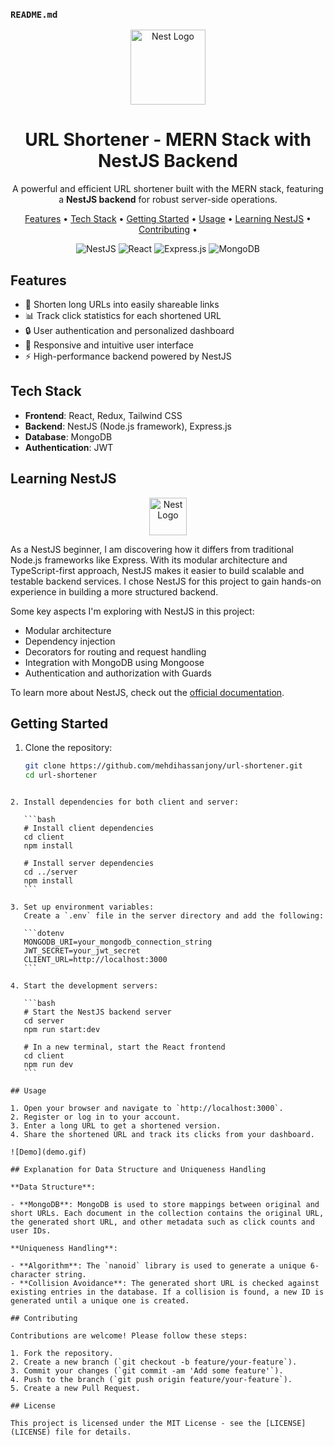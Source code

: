 ### `README.md`

<p align="center">
  <img src="https://nestjs.com/img/logo-small.svg" width="120" alt="Nest Logo" />
</p>

<h1 align="center">URL Shortener - MERN Stack with NestJS Backend</h1>

<p align="center">
  A powerful and efficient URL shortener built with the MERN stack, featuring a <strong>NestJS backend</strong> for robust server-side operations.
</p>

<p align="center">
  <a href="#features">Features</a> •
  <a href="#tech-stack">Tech Stack</a> •
  <a href="#getting-started">Getting Started</a> •
  <a href="#usage">Usage</a> •
  <a href="#learning-nestjs">Learning NestJS</a> •
  <a href="#contributing">Contributing</a> •
</p>

<p align="center">
  <img src="https://img.shields.io/badge/nestjs-%23E0234E.svg?style=for-the-badge&logo=nestjs&logoColor=white" alt="NestJS" />
  <img src="https://img.shields.io/badge/react-%2320232a.svg?style=for-the-badge&logo=react&logoColor=%2361DAFB" alt="React" />
  <img src="https://img.shields.io/badge/express.js-%23404d59.svg?style=for-the-badge&logo=express&logoColor=%2361DAFB" alt="Express.js" />
  <img src="https://img.shields.io/badge/MongoDB-%234ea94b.svg?style=for-the-badge&logo=mongodb&logoColor=white" alt="MongoDB" />
</p>

## Features

- 🚀 Shorten long URLs into easily shareable links
- 📊 Track click statistics for each shortened URL
- 🔒 User authentication and personalized dashboard
- 🎨 Responsive and intuitive user interface
- ⚡ High-performance backend powered by NestJS

## Tech Stack

- **Frontend**: React, Redux, Tailwind CSS
- **Backend**: NestJS (Node.js framework), Express.js
- **Database**: MongoDB
- **Authentication**: JWT

## Learning NestJS

<p align="center">
  <img src="https://nestjs.com/img/logo-small.svg" width="60" alt="Nest Logo" />
</p>

As a NestJS beginner, I am discovering how it differs from traditional Node.js frameworks like Express. With its modular architecture and TypeScript-first approach, NestJS makes it easier to build scalable and testable backend services. I chose NestJS for this project to gain hands-on experience in building a more structured backend.

Some key aspects I'm exploring with NestJS in this project:

- Modular architecture
- Dependency injection
- Decorators for routing and request handling
- Integration with MongoDB using Mongoose
- Authentication and authorization with Guards

To learn more about NestJS, check out the [official documentation](https://docs.nestjs.com/).

## Getting Started

1. Clone the repository:

   ```bash
   git clone https://github.com/mehdihassanjony/url-shortener.git
   cd url-shortener
   ```

````

2. Install dependencies for both client and server:

   ```bash
   # Install client dependencies
   cd client
   npm install

   # Install server dependencies
   cd ../server
   npm install
   ```

3. Set up environment variables:
   Create a `.env` file in the server directory and add the following:

   ```dotenv
   MONGODB_URI=your_mongodb_connection_string
   JWT_SECRET=your_jwt_secret
   CLIENT_URL=http://localhost:3000
   ```

4. Start the development servers:

   ```bash
   # Start the NestJS backend server
   cd server
   npm run start:dev

   # In a new terminal, start the React frontend
   cd client
   npm run dev
   ```

## Usage

1. Open your browser and navigate to `http://localhost:3000`.
2. Register or log in to your account.
3. Enter a long URL to get a shortened version.
4. Share the shortened URL and track its clicks from your dashboard.

![Demo](demo.gif)

## Explanation for Data Structure and Uniqueness Handling

**Data Structure**:

- **MongoDB**: MongoDB is used to store mappings between original and short URLs. Each document in the collection contains the original URL, the generated short URL, and other metadata such as click counts and user IDs.

**Uniqueness Handling**:

- **Algorithm**: The `nanoid` library is used to generate a unique 6-character string.
- **Collision Avoidance**: The generated short URL is checked against existing entries in the database. If a collision is found, a new ID is generated until a unique one is created.

## Contributing

Contributions are welcome! Please follow these steps:

1. Fork the repository.
2. Create a new branch (`git checkout -b feature/your-feature`).
3. Commit your changes (`git commit -am 'Add some feature'`).
4. Push to the branch (`git push origin feature/your-feature`).
5. Create a new Pull Request.

## License

This project is licensed under the MIT License - see the [LICENSE](LICENSE) file for details.
````
